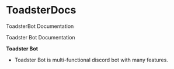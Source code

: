 # ToadsterDocs
ToadsterBot Documentation

Toadster Bot Documentation

**Toadster Bot**
- Toadster Bot is multi-functional discord bot with many features.

